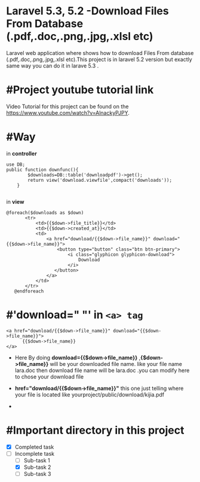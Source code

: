 # Laravel 5.3, 5.2 -Download Files From Database (.pdf,.doc,.png,.jpg,.xlsl etc)

Laravel web application where shows how to download Files From database (.pdf,.doc,.png,.jpg,.xlsl etc).This project is in laravel 5.2 version but exactly same  way you 
can do it in larave 5.3 .


#Project youtube tutorial link
======

>>>
Video Tutorial for this project can be found on the https://www.youtube.com/watch?v=AlnackyPJPY.
>>>


#Way
======

in **controller**

```laravel
use DB;
public function downfunc(){
    	$downloads=DB::table('downloadpdf')->get();
    	return view('download.viewfile',compact('downloads'));
    }
    
```
    
 in **view**
 
 ```laravel
 @foreach($downloads as $down)
		<tr>
			<td>{{$down->file_title}}</td>
			<td>{{$down->created_at}}</td>
			<td>
				<a href="download/{{$down->file_name}}" download="{{$down->file_name}}">
					<button type="button" class="btn btn-primary">
						<i class="glyphicon glyphicon-download">
							Download
						</i>
				   </button>
				</a>
			</td>
		</tr>
	@endforeach
```

#'download=" "' in  ``` <a> tag  ```
======

```laravel
<a href="download/{{$down->file_name}}" download="{{$down->file_name}}">
      {{$down->file_name}}
</a>
```

* Here By doing **download={{$down->file_name}}** ,**{$down->file_name}}** will be your downloaded file name.
like your file name lara.doc then download file name will be lara.doc .you can modify here to chose your download file

* **href="download/{{$down->file_name}}"** this one just telling where your file is located like yourproject/public/download/kijia.pdf
* 
#Important directory in this project
======
- [x] Completed task
- [ ] Incomplete task
    - [ ] Sub-task 1
    - [x] Sub-task 2
    - [ ] Sub-task 3
